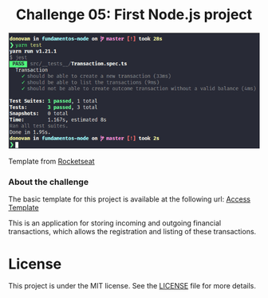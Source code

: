 <h1 align="center">
  Challenge 05: First Node.js project
</h1>

![application test image](./assets/test-fundamentos-node.png)

Template from [Rocketseat](https://github.com/Rocketseat/bootcamp-gostack-desafios/edit/master/desafio-fundamentos-nodejs/)

### About the challenge

The basic template for this project is available at the following url: [Access Template](https://github.com/Rocketseat/gostack-template-fundamentos-node)

This is an application for storing incoming and outgoing financial transactions, which allows the registration and listing of these transactions.


# License

This project is under the MIT license. See the [LICENSE](./LICENSE) file for more details.
